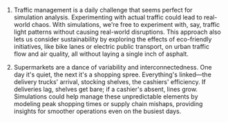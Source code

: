 1. Traffic management is a daily challenge that seems perfect for simulation analysis. Experimenting with actual traffic could lead to real-world chaos. With simulations, we're free to experiment with, say, traffic light patterns without causing real-world disruptions. This approach also lets us consider sustainability by exploring the effects of eco-friendly initiatives, like bike lanes or electric public transport, on urban traffic flow and air quality, all without laying a single inch of asphalt.

2. Supermarkets are a dance of variability and interconnectedness. One day it's quiet, the next it's a shopping spree. Everything's linked—the delivery trucks' arrival, stocking shelves, the cashiers' efficiency. If deliveries lag, shelves get bare; if a cashier's absent, lines grow. Simulations could help manage these unpredictable elements by modeling peak shopping times or supply chain mishaps, providing insights for smoother operations even on the busiest days.

